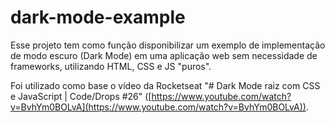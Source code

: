 # dark-mode-example

Esse projeto tem como função disponibilizar um exemplo de implementação de modo escuro (Dark Mode) em uma aplicação web sem necessidade de frameworks, utilizando HTML, CSS e JS "puros".

Foi utilizado como base o vídeo da Rocketseat "# Dark Mode raiz com CSS e JavaScript | Code/Drops #26" ([https://www.youtube.com/watch?v=BvhYm0BOLvA](https://www.youtube.com/watch?v=BvhYm0BOLvA)).

